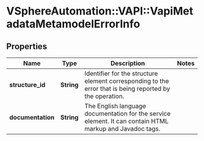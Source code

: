 # VSphereAutomation::VAPI::VapiMetadataMetamodelErrorInfo

## Properties
Name | Type | Description | Notes
------------ | ------------- | ------------- | -------------
**structure_id** | **String** | Identifier for the structure element corresponding to the error that is being reported by the operation. | 
**documentation** | **String** | The English language documentation for the service element. It can contain HTML markup and Javadoc tags. | 


